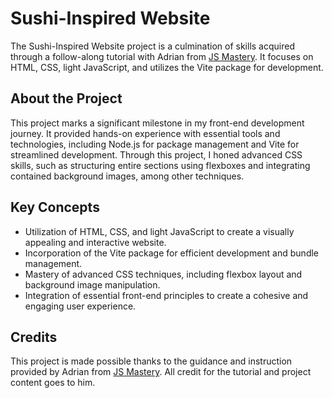 <h1>Sushi-Inspired Website</h1>

<p>The Sushi-Inspired Website project is a culmination of skills acquired through a follow-along tutorial with Adrian from <a href="https://github.com/adrianhajdin">JS Mastery</a>. It focuses on HTML, CSS, light JavaScript, and utilizes the Vite package for development.</p>

<h2>About the Project</h2>

<p>This project marks a significant milestone in my front-end development journey. It provided hands-on experience with essential tools and technologies, including Node.js for package management and Vite for streamlined development. Through this project, I honed advanced CSS skills, such as structuring entire sections using flexboxes and integrating contained background images, among other techniques.</p>

<h2>Key Concepts</h2>

<ul>
  <li>Utilization of HTML, CSS, and light JavaScript to create a visually appealing and interactive website.</li>
  <li>Incorporation of the Vite package for efficient development and bundle management.</li>
  <li>Mastery of advanced CSS techniques, including flexbox layout and background image manipulation.</li>
  <li>Integration of essential front-end principles to create a cohesive and engaging user experience.</li>
</ul>

<h2>Credits</h2>

<p>This project is made possible thanks to the guidance and instruction provided by Adrian from <a href="https://github.com/adrianhajdin">JS Mastery</a>. All credit for the tutorial and project content goes to him.</p>

